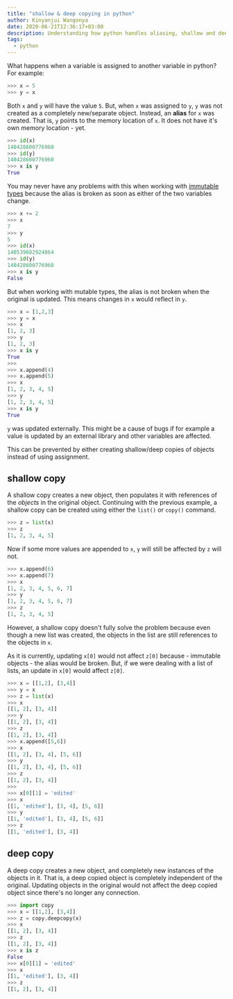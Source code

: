 ```yaml
---
title: "shallow & deep copying in python"
author: Kinyanjui Wangonya
date: 2020-06-21T12:36:17+03:00
description: Understanding how python handles aliasing, shallow and deep copying
tags:
  - python
---
```


What happens when a variable is assigned to another variable in python? For example:

```py
>>> x = 5
>>> y = x
```

Both `x` and `y` will have the value `5`. But, when `x` was assigned to `y`, `y` was not created as a completely new/separate object. Instead, an **alias** for `x` was created. That is, `y` points to the memory location of `x`. It does not have it's own memory location - yet.

```py
>>> id(x)
140428600776960
>>> id(y)
140428600776960
>>> x is y
True
```

You may never have any problems with this when working with [immutable types](https://stackoverflow.com/a/23715872) because the alias is broken as soon as either of the two variables change. 

```py
>>> x += 2
>>> x
7
>>> y
5
>>> id(x)
140539682924864
>>> id(y)
140428600776960
>>> x is y
False
```

But when working with mutable types, the alias is not broken when the original is updated. This means changes in `x` would reflect in `y`.

```py
>>> x = [1,2,3]
>>> y = x
>>> x
[1, 2, 3]
>>> y
[1, 2, 3]
>>> x is y
True
>>> 
>>> x.append(4)
>>> x.append(5)
>>> x
[1, 2, 3, 4, 5]
>>> y
[1, 2, 3, 4, 5]
>>> x is y
True
```

`y` was updated externally. This might be a cause of bugs if for example a value is updated by an external library and other variables are affected.

This can be prevented by either creating shallow/deep copies of objects instead of using assignment.

## shallow copy

A shallow copy creates a new object, then populates it with references of the _objects_ in the original object. Continuing with the previous example, a shallow copy can be created using either the `list()` or `copy()` command.

```py
>>> z = list(x)
>>> z
[1, 2, 3, 4, 5]
```

Now if some more values are appended to `x`, `y` will still be affected by `z` will not.

```py
>>> x.append(6)
>>> x.append(7)
>>> x
[1, 2, 3, 4, 5, 6, 7]
>>> y
[1, 2, 3, 4, 5, 6, 7]
>>> z
[1, 2, 3, 4, 5]
```

However, a shallow copy doesn't fully solve the problem because even though a new list was created, the objects in the list are still references to the objects in `x`. 

As it is currently, updating `x[0]` would not affect `z[0]` because - immutable objects - the alias would be broken. But, if we were dealing with a list of lists, an update in `x[0]` would affect `z[0]`. 

```py
>>> x = [[1,2], [3,4]]
>>> y = x
>>> z = list(x)
>>> x
[[1, 2], [3, 4]]
>>> y
[[1, 2], [3, 4]]
>>> z
[[1, 2], [3, 4]]
>>> x.append([5,6])
>>> x
[[1, 2], [3, 4], [5, 6]]
>>> y
[[1, 2], [3, 4], [5, 6]]
>>> z
[[1, 2], [3, 4]]
>>>
>>> x[0][1] = 'edited'
>>> x
[[1, 'edited'], [3, 4], [5, 6]]
>>> y
[[1, 'edited'], [3, 4], [5, 6]]
>>> z
[[1, 'edited'], [3, 4]]
```

## deep copy

A deep copy creates a new object, and completely new instances of the objects in it. That is, a deep copied object is completely independent of the original. Updating objects in the original would not affect the deep copied object since there's no longer any connection.

```py
>>> import copy
>>> x = [[1,2], [3,4]]
>>> z = copy.deepcopy(x)
>>> x
[[1, 2], [3, 4]]
>>> z
[[1, 2], [3, 4]]
>>> x is z
False
>>> x[0][1] = 'edited'
>>> x
[[1, 'edited'], [3, 4]]
>>> z
[[1, 2], [3, 4]]
```
